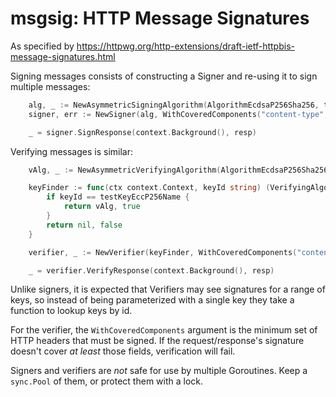 msgsig: HTTP Message Signatures
===============================

As specified by https://httpwg.org/http-extensions/draft-ietf-httpbis-message-signatures.html

Signing messages consists of constructing a Signer and re-using it to sign multiple messages:

```go
	alg, _ := NewAsymmetricSigningAlgorithm(AlgorithmEcdsaP256Sha256, testKeyEccP256Private, testKeyEccP256Name)
	signer, err := NewSigner(alg, WithCoveredComponents("content-type", "digest", "content-length"))

	_ = signer.SignResponse(context.Background(), resp)
```

Verifying messages is similar:

```go
	vAlg, _ := NewAsymmetricVerifyingAlgorithm(AlgorithmEcdsaP256Sha256, testKeyEccP256Public, testKeyEccP256Name)

	keyFinder := func(ctx context.Context, keyId string) (VerifyingAlgorithm, bool) {
		if keyId == testKeyEccP256Name {
			return vAlg, true
		}
		return nil, false
	}

	verifier, _ := NewVerifier(keyFinder, WithCoveredComponents("content-type", "digest", "content-length"))

	_ = verifier.VerifyResponse(context.Background(), resp)
```
Unlike signers, it is expected that Verifiers may see signatures for a range of keys, so instead of being parameterized with a single key they take a function to lookup keys by id. 

For the verifier, the `WithCoveredComponents` argument is the minimum set of HTTP headers that must be signed.
If the request/response's signature doesn't cover _at least_ those fields, verification will fail.

Signers and verifiers are _not_ safe for use by multiple Goroutines.  Keep a `sync.Pool` of them, or protect them with a lock.
